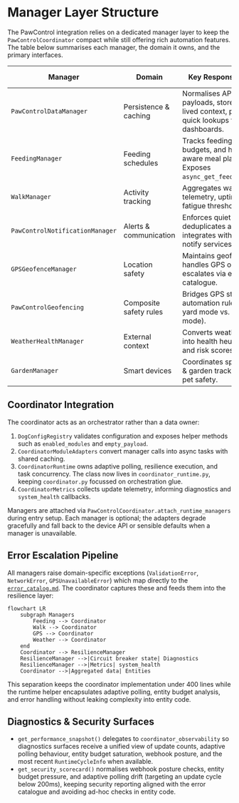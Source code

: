 # Manager Layer Structure

The PawControl integration relies on a dedicated manager layer to keep the
`PawControlCoordinator` compact while still offering rich automation features.
The table below summarises each manager, the domain it owns, and the primary
interfaces.

| Manager | Domain | Key Responsibilities | Consumed By |
| --- | --- | --- | --- |
| `PawControlDataManager` | Persistence & caching | Normalises API payloads, stores long-lived context, provides quick lookups for dashboards. | Coordinator, diagnostics, dashboard templates |
| `FeedingManager` | Feeding schedules | Tracks feedings, calorie budgets, and health-aware meal plans. Exposes `async_get_feeding_data`. | Sensor, binary_sensor, number, select entities |
| `WalkManager` | Activity tracking | Aggregates walk telemetry, uptime, and fatigue thresholds. | Sensor, button, diagnostics |
| `PawControlNotificationManager` | Alerts & communication | Enforces quiet-hours, deduplicates alerts, integrates with HA notify services. | Services layer, resilience alerts |
| `GPSGeofenceManager` | Location safety | Maintains geofences, handles GPS outages, escalates via error catalogue. | Geofencing automations, diagnostics |
| `PawControlGeofencing` | Composite safety rules | Bridges GPS state with automation rules (e.g. yard mode vs. walk mode). | Automations, repairs |
| `WeatherHealthManager` | External context | Converts weather feed into health heuristics and risk scores. | Sensor, resilience warnings |
| `GardenManager` | Smart devices | Coordinates sprinklers & garden tracking for pet safety. | Switch, automation routines |

## Coordinator Integration

The coordinator acts as an orchestrator rather than a data owner:

1. `DogConfigRegistry` validates configuration and exposes helper methods such
   as `enabled_modules` and `empty_payload`.
2. `CoordinatorModuleAdapters` convert manager calls into async tasks with
   shared caching.
3. `CoordinatorRuntime` owns adaptive polling, resilience execution, and task
   concurrency. The class now lives in `coordinator_runtime.py`, keeping
   `coordinator.py` focussed on orchestration glue.
4. `CoordinatorMetrics` collects update telemetry, informing diagnostics and
   `system_health` callbacks.

Managers are attached via `PawControlCoordinator.attach_runtime_managers` during
entry setup. Each manager is optional; the adapters degrade gracefully and fall
back to the device API or sensible defaults when a manager is unavailable.

## Error Escalation Pipeline

All managers raise domain-specific exceptions (`ValidationError`,
`NetworkError`, `GPSUnavailableError`) which map directly to the
[`error_catalog.md`](error_catalog.md). The coordinator captures these and
feeds them into the resilience layer:

```mermaid
flowchart LR
    subgraph Managers
        Feeding --> Coordinator
        Walk --> Coordinator
        GPS --> Coordinator
        Weather --> Coordinator
    end
    Coordinator --> ResilienceManager
    ResilienceManager -->|Circuit breaker state| Diagnostics
    ResilienceManager -->|Metrics| system_health
    Coordinator -->|Aggregated data| Entities
```

This separation keeps the coordinator implementation under 400 lines while the
runtime helper encapsulates adaptive polling, entity budget analysis, and
error handling without leaking complexity into entity code.

## Diagnostics & Security Surfaces

- `get_performance_snapshot()` delegates to `coordinator_observability` so
  diagnostics surfaces receive a unified view of update counts, adaptive
  polling behaviour, entity budget saturation, webhook posture, and the most
  recent `RuntimeCycleInfo` when available.
- `get_security_scorecard()` normalises webhook posture checks, entity budget
  pressure, and adaptive polling drift (targeting an update cycle below 200ms),
  keeping security reporting aligned with the error catalogue and avoiding
  ad-hoc checks in entity code.
